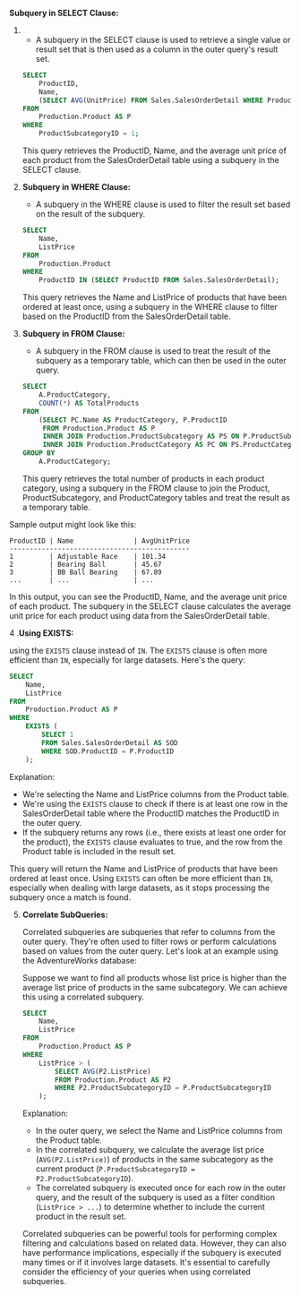 **Subquery in SELECT Clause:**

1. - A subquery in the SELECT clause is used to retrieve a single value or result set that is then used as a column in the outer query's result set.
   
   ```sql
   SELECT 
       ProductID,
       Name,
       (SELECT AVG(UnitPrice) FROM Sales.SalesOrderDetail WHERE ProductID = P.ProductID) AS AvgUnitPrice
   FROM 
       Production.Product AS P
   WHERE 
       ProductSubcategoryID = 1;
   ```
   
   This query retrieves the ProductID, Name, and the average unit price of each product from the SalesOrderDetail table using a subquery in the SELECT clause.

2. **Subquery in WHERE Clause:**
   
   - A subquery in the WHERE clause is used to filter the result set based on the result of the subquery.
   
   ```sql
   SELECT 
       Name,
       ListPrice
   FROM 
       Production.Product
   WHERE 
       ProductID IN (SELECT ProductID FROM Sales.SalesOrderDetail);
   ```
   
   This query retrieves the Name and ListPrice of products that have been ordered at least once, using a subquery in the WHERE clause to filter based on the ProductID from the SalesOrderDetail table.

3. **Subquery in FROM Clause:**
   
   - A subquery in the FROM clause is used to treat the result of the subquery as a temporary table, which can then be used in the outer query.
   
   ```sql
   SELECT 
       A.ProductCategory,
       COUNT(*) AS TotalProducts
   FROM 
       (SELECT PC.Name AS ProductCategory, P.ProductID
        FROM Production.Product AS P
        INNER JOIN Production.ProductSubcategory AS PS ON P.ProductSubcategoryID = PS.ProductSubcategoryID
        INNER JOIN Production.ProductCategory AS PC ON PS.ProductCategoryID = PC.ProductCategoryID) AS A
   GROUP BY 
       A.ProductCategory;
   ```
   
   This query retrieves the total number of products in each product category, using a subquery in the FROM clause to join the Product, ProductSubcategory, and ProductCategory tables and treat the result as a temporary table.

Sample output might look like this:

```
ProductID | Name               | AvgUnitPrice
---------------------------------------------
1         | Adjustable Race    | 101.34
2         | Bearing Ball       | 45.67
3         | BB Ball Bearing    | 67.89
...       | ...                | ...
```

In this output, you can see the ProductID, Name, and the average unit price of each product. The subquery in the SELECT clause calculates the average unit price for each product using data from the SalesOrderDetail table.

4 .**Using EXISTS:**

using the `EXISTS` clause instead of `IN`. The `EXISTS` clause is often more efficient than `IN`, especially for large datasets. Here's the query:

```sql
SELECT 
    Name,
    ListPrice
FROM 
    Production.Product AS P
WHERE 
    EXISTS (
        SELECT 1 
        FROM Sales.SalesOrderDetail AS SOD 
        WHERE SOD.ProductID = P.ProductID
    );
```

Explanation:

- We're selecting the Name and ListPrice columns from the Product table.
- We're using the `EXISTS` clause to check if there is at least one row in the SalesOrderDetail table where the ProductID matches the ProductID in the outer query.
- If the subquery returns any rows (i.e., there exists at least one order for the product), the `EXISTS` clause evaluates to true, and the row from the Product table is included in the result set.

This query will return the Name and ListPrice of products that have been ordered at least once. Using `EXISTS` can often be more efficient than `IN`, especially when dealing with large datasets, as it stops processing the subquery once a match is found.

5. **Correlate SubQueries:**
   
   Correlated subqueries are subqueries that refer to columns from the outer query. They're often used to filter rows or perform calculations based on values from the outer query. Let's look at an example using the AdventureWorks database:
   
   Suppose we want to find all products whose list price is higher than the average list price of products in the same subcategory. We can achieve this using a correlated subquery.
   
   ```sql
   SELECT 
       Name,
       ListPrice
   FROM 
       Production.Product AS P
   WHERE 
       ListPrice > (
           SELECT AVG(P2.ListPrice)
           FROM Production.Product AS P2
           WHERE P2.ProductSubcategoryID = P.ProductSubcategoryID
       );
   ```
   
   Explanation:
   
   - In the outer query, we select the Name and ListPrice columns from the Product table.
   - In the correlated subquery, we calculate the average list price (`AVG(P2.ListPrice)`) of products in the same subcategory as the current product (`P.ProductSubcategoryID = P2.ProductSubcategoryID`).
   - The correlated subquery is executed once for each row in the outer query, and the result of the subquery is used as a filter condition (`ListPrice > ...`) to determine whether to include the current product in the result set.
   
   Correlated subqueries can be powerful tools for performing complex filtering and calculations based on related data. However, they can also have performance implications, especially if the subquery is executed many times or if it involves large datasets. It's essential to carefully consider the efficiency of your queries when using correlated subqueries.
